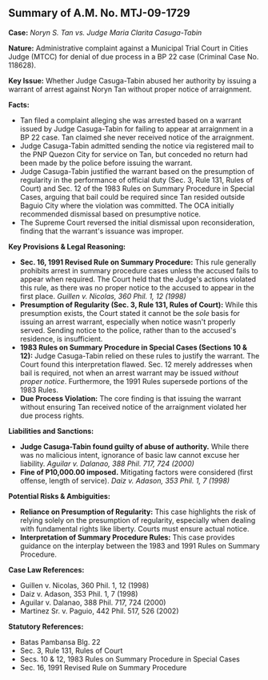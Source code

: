 ## Summary of A.M. No. MTJ-09-1729

**Case:** *Noryn S. Tan vs. Judge Maria Clarita Casuga-Tabin*

**Nature:** Administrative complaint against a Municipal Trial Court in Cities Judge (MTCC) for denial of due process in a BP 22 case (Criminal Case No. 118628).

**Key Issue:** Whether Judge Casuga-Tabin abused her authority by issuing a warrant of arrest against Noryn Tan without proper notice of arraignment.

**Facts:**

*   Tan filed a complaint alleging she was arrested based on a warrant issued by Judge Casuga-Tabin for failing to appear at arraignment in a BP 22 case. Tan claimed she never received notice of the arraignment.
*   Judge Casuga-Tabin admitted sending the notice via registered mail to the PNP Quezon City for service on Tan, but conceded no return had been made by the police before issuing the warrant.
*   Judge Casuga-Tabin justified the warrant based on the presumption of regularity in the performance of official duty (Sec. 3, Rule 131, Rules of Court) and Sec. 12 of the 1983 Rules on Summary Procedure in Special Cases, arguing that bail could be required since Tan resided outside Baguio City where the violation was committed. The OCA initially recommended dismissal based on presumptive notice.
*   The Supreme Court reversed the initial dismissal upon reconsideration, finding that the warrant's issuance was improper.

**Key Provisions & Legal Reasoning:**

*   **Sec. 16, 1991 Revised Rule on Summary Procedure:**  This rule generally prohibits arrest in summary procedure cases unless the accused fails to appear when required.  The Court held that the Judge's actions violated this rule, as there was no proper notice to the accused to appear in the first place. *Guillen v. Nicolas, 360 Phil. 1, 12 (1998)*
*   **Presumption of Regularity (Sec. 3, Rule 131, Rules of Court):**  While this presumption exists, the Court stated it cannot be the *sole* basis for issuing an arrest warrant, especially when notice wasn't properly served.  Sending notice to the police, rather than to the accused's residence, is insufficient.
*   **1983 Rules on Summary Procedure in Special Cases (Sections 10 & 12):**  Judge Casuga-Tabin relied on these rules to justify the warrant.  The Court found this interpretation flawed.  Sec. 12 merely addresses when bail is required, not when an arrest warrant may be issued *without proper notice*. Furthermore, the 1991 Rules supersede portions of the 1983 Rules.
*   **Due Process Violation:** The core finding is that issuing the warrant without ensuring Tan received notice of the arraignment violated her due process rights.

**Liabilities and Sanctions:**

*   **Judge Casuga-Tabin found guilty of abuse of authority.** While there was no malicious intent, ignorance of basic law cannot excuse her liability. *Aguilar v. Dalanao, 388 Phil. 717, 724 (2000)*
*   **Fine of P10,000.00 imposed.** Mitigating factors were considered (first offense, length of service). *Daiz v. Adason, 353 Phil. 1, 7 (1998)*

**Potential Risks & Ambiguities:**

*   **Reliance on Presumption of Regularity:**  This case highlights the risk of relying solely on the presumption of regularity, especially when dealing with fundamental rights like liberty. Courts must ensure actual notice.
*   **Interpretation of Summary Procedure Rules:** This case provides guidance on the interplay between the 1983 and 1991 Rules on Summary Procedure.

**Case Law References:**

*   Guillen v. Nicolas, 360 Phil. 1, 12 (1998)
*   Daiz v. Adason, 353 Phil. 1, 7 (1998)
*   Aguilar v. Dalanao, 388 Phil. 717, 724 (2000)
*   Martinez Sr. v. Paguio, 442 Phil. 517, 526 (2002)

**Statutory References:**

*   Batas Pambansa Blg. 22
*   Sec. 3, Rule 131, Rules of Court
*   Secs. 10 & 12, 1983 Rules on Summary Procedure in Special Cases
*   Sec. 16, 1991 Revised Rule on Summary Procedure
